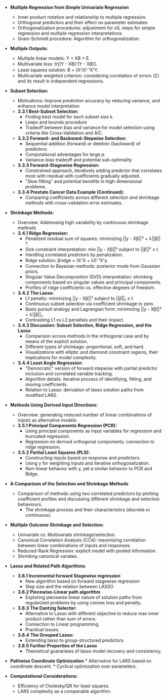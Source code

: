 
*  **Multiple Regression from Simple Univariate Regression**
     * Inner product notation and relationship to multiple regression.
     * Orthogonal predictors and their effect on parameter estimates
     * Orthogonalization procedures: adjustment for x0, steps for simple regression and multiple regression interpretations.
    * Gram-Schmidt procedure: Algorithm for orthogonalization.

*   **Multiple Outputs:**
    *   Multiple linear models: Y = XB + E.
    *   Multivariate loss: tr[(Y - XB)ᵀ(Y - XB)].
    *   Least squares solution: B = (XᵀX)⁻¹XᵀY.
    *   Multivariate weighted criterion: considering correlation of errors (Σ) and its result in independent regressions.

*   **Subset Selection:**
    *   Motivations: Improve prediction accuracy by reducing variance, and enhance model interpretation.
    *   **3.3.1 Best-Subset Selection:**
        *   Finding best model for each subset size k.
        *   Leaps and bounds procedure
        *   Tradeoff between bias and variance for model selection using criteria like Cross-Validation and AIC.
    *   **3.3.2 Forward- and Backward-Stepwise Selection:**
        *   Sequential addition (forward) or deletion (backward) of predictors.
        *   Computational advantages for large p.
        *   Variance-bias tradeoff and potential sub-optimality
    *   **3.3.3 Forward-Stagewise Regression:**
        *   Constrained approach, iteratively adding predictor that correlates most with residual with coefficients gradually adjusted.
         *  "Slow fitting" and potential benefits in high-dimensional problems.
    *   **3.3.4 Prostate Cancer Data Example (Continued):**
        *   Comparing coefficients across different selection and shrinkage methods with cross-validation error estimates.

*   **Shrinkage Methods:**
    *   Overview: Addressing high variability by continuous shrinkage methods
    *   **3.4.1 Ridge Regression:**
        *   Penalized residual sum of squares: minimizing ||y - Xβ||² + λ||β||².
        *   Size constraint interpretation: min ||y - Xβ||² subject to  ||β||² ≤ t.
        *   Handling correlated predictors by penalization.
        *   Ridge solution: βridge = (XᵀX + λI)⁻¹Xᵀy.
        *   Connection to Bayesian methods: posterior mode from Gaussian priors.
        *   Singular Value Decomposition (SVD) interpretation: shrinking components based on singular values and principal components.
        *   Profiles of ridge coefficients vs. effective degrees of freedom.
    *   **3.4.2 The Lasso:**
        *   L1 penalty: minimizing ||y - Xβ||² subject to ||β||₁ ≤ t
        *   Continuous subset selection via coefficient shrinkage to zero.
        *   Basis pursuit analogy and Lagrangian form: minimizing ||y - Xβ||² + λ||β||₁.
        *   Contrasting L1 vs L2 penalties and their impact.
    *   **3.4.3 Discussion: Subset Selection, Ridge Regression, and the Lasso**
        *   Comparison across methods in the orthogonal case and by means of the explicit solution.
        *    Different types of shrinkage: proportional, soft, and hard.
        *    Visualizations with elliptic and diamond constraint regions, their implications for model complexity.
    *   **3.4.4 Least Angle Regression:**
        *   "Democratic" version of forward stepwise with partial predictor inclusion and correlated variable tracking.
        *   Algorithm details: iterative process of identifying, fitting, and moving coefficients.
        *   Relation to Lasso: derivation of lasso solution paths from modified LARS.

*  **Methods Using Derived Input Directions:**
    *  Overview: generating reduced number of linear combinations of inputs as alternative models
    * **3.5.1 Principal Components Regression (PCR):**
        *   Using principal components as input variables for regression and truncated regression.
        *   Regression on derived orthogonal components; connection to ridge regression.
    * **3.5.2 Partial Least Squares (PLS):**
        *   Constructing inputs based on response and predictors.
        *  Using y for weighting inputs and iterative orthogonalization.
        *  Non-linear behavior with y, yet a similar behavior to PCR and Ridge.

*   **A Comparison of the Selection and Shrinkage Methods**
    *   Comparison of methods using two correlated predictors by plotting coefficient profiles and discussing different shrinkage and selection behaviours.
        * The shrinkage process and their characteristics (discrete or continuous).

*   **Multiple Outcome Shrinkage and Selection:**
    *   Univariate vs. Multivariate shrinkage/selection.
    *   Canonical Correlation Analysis (CCA): maximizing correlation between linear combinations of inputs and responses.
    *   Reduced-Rank Regression: explicit model with pooled information.
    *   Shrinking canonical variates.

*   **Lasso and Related Path Algorithms**
    *   **3.8.1 Incremental forward Stagewise regression**
        * New algorithm based on forward stagewise regression
        * Step size and the relation between LASSO
    *  **3.8.2 Piecewise-Linear path algorithm**
        *  Exploring piecewise linear nature of solution paths from regularized problems by using convex loss and penalty.
    * **3.8.3 The Dantzig Selector:**
        *   Alternative to Lasso with different objective to reduce max inner product rather than sum of errors.
        *   Connection to Linear programming.
        *   Practical Issues.
    *   **3.8.4 The Grouped Lasso:**
        *   Extending lasso to group-structured predictors
    *   **3.8.5 Further Properties of the Lasso**
        *   Theoretical guarantees of lasso model recovery and consistency.

*   **Pathwise Coordinate Optimization**
        *   Alternative for LARS based on coordinate descent.
        *   Cyclical optimization over parameters.

*   **Computational Considerations:**
    *   Efficiency of Cholesky/QR for least squares.
    *   LARS complexity as a comparable algorithm.